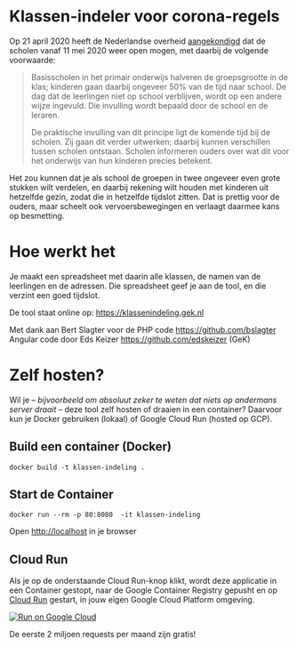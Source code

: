 # Klassen-indeler voor corona-regels

Op 21 april 2020 heeft de Nederlandse overheid
[aangekondigd](https://www.rijksoverheid.nl/actueel/nieuws/2020/04/21/maatregelen-corona-verlengd)
dat de scholen vanaf 11 mei 2020 weer open mogen, met daarbij de volgende voorwaarde:

> Basisscholen in het primair onderwijs halveren de groepsgrootte in de klas; kinderen gaan daarbij
> ongeveer 50% van de tijd naar school. De dag dat de leerlingen niet op school verblijven, wordt op
> een andere wijze ingevuld. Die invulling wordt bepaald door de school en de leraren.
>
> De praktische invulling van dit principe ligt de komende tijd bij de scholen. Zij gaan dit verder
> uitwerken; daarbij kunnen verschillen tussen scholen ontstaan. Scholen informeren ouders over wat
> dit voor het onderwijs van hun kinderen precies betekent.

Het zou kunnen dat je als school de groepen in twee ongeveer even grote stukken wilt verdelen,
en daarbij rekening wilt houden met kinderen uit hetzelfde gezin, zodat die in hetzelfde tijdslot zitten.
Dat is prettig voor de ouders, maar scheelt ook vervoersbewegingen en verlaagt daarmee kans op besmetting.

# Hoe werkt het

Je maakt een spreadsheet met daarin alle klassen, de namen van de leerlingen en de adressen. Die spreadsheet
geef je aan de tool, en die verzint een goed tijdslot.

De tool staat online op: https://klassenindeling.gek.nl

Met dank aan Bert Slagter voor de PHP code https://github.com/bslagter
Angular code door Eds Keizer https://github.com/edskeizer (GeK)


# Zelf hosten?

Wil je – *bijvoorbeeld om absoluut zeker te weten dat niets op andermans server draait* – deze tool zelf hosten of draaien in een container? Daarvoor kun je Docker gebruiken (lokaal) of Google Cloud Run (hosted op GCP).

## Build een container (Docker)
```
docker build -t klassen-indeling .
```

## Start de Container
```
docker run --rm -p 80:8080  -it klassen-indeling
```

Open [http://localhost](http://localhost) in je browser

## Cloud Run
Als je op de onderstaande Cloud Run-knop klikt, wordt deze applicatie in een Container gestopt, naar de Google Container Registry gepusht en op [Cloud Run](https://cloud.google.com/run) gestart, in jouw eigen Google Cloud Platform omgeving.

[![Run on Google Cloud](https://deploy.cloud.run/button.svg)](https://deploy.cloud.run)

De eerste 2 miljoen requests per maand zijn gratis!